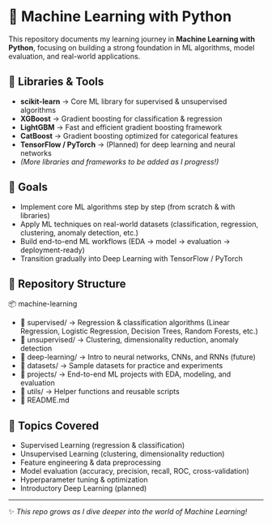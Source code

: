 # 🤖 Machine Learning with Python  

This repository documents my learning journey in **Machine Learning with Python**, focusing on building a strong foundation in ML algorithms, model evaluation, and real-world applications.  

## 🔧 Libraries & Tools  
- **scikit-learn** → Core ML library for supervised & unsupervised algorithms  
- **XGBoost** → Gradient boosting for classification & regression  
- **LightGBM** → Fast and efficient gradient boosting framework  
- **CatBoost** → Gradient boosting optimized for categorical features  
- **TensorFlow / PyTorch** → (Planned) for deep learning and neural networks  
- *(More libraries and frameworks to be added as I progress!)*  

## 🚀 Goals  
- Implement core ML algorithms step by step (from scratch & with libraries)  
- Apply ML techniques on real-world datasets (classification, regression, clustering, anomaly detection, etc.)  
- Build end-to-end ML workflows (EDA → model → evaluation → deployment-ready)  
- Transition gradually into Deep Learning with TensorFlow / PyTorch  

## 📂 Repository Structure  
📦 machine-learning  
- 📂 supervised/ → Regression & classification algorithms (Linear Regression, Logistic Regression, Decision Trees, Random Forests, etc.)  
- 📂 unsupervised/ → Clustering, dimensionality reduction, anomaly detection  
- 📂 deep-learning/ → Intro to neural networks, CNNs, and RNNs (future)  
- 📂 datasets/ → Sample datasets for practice and experiments  
- 📂 projects/ → End-to-end ML projects with EDA, modeling, and evaluation  
- 📂 utils/ → Helper functions and reusable scripts  
- 📜 README.md  

## 🧠 Topics Covered  
- Supervised Learning (regression & classification)  
- Unsupervised Learning (clustering, dimensionality reduction)  
- Feature engineering & data preprocessing  
- Model evaluation (accuracy, precision, recall, ROC, cross-validation)  
- Hyperparameter tuning & optimization  
- Introductory Deep Learning (planned)  

---  

✨ *This repo grows as I dive deeper into the world of Machine Learning!* 
